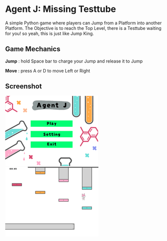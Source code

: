 # Agent J: Missing Testtube

A simple Python game where players can Jump from a Platform into another Platform. The Objective is to reach the Top Level, there is a Testtube waiting for you! so yeah, this is just like Jump King.

## Game Mechanics
**Jump** : hold Space bar to charge your Jump and release it to Jump

**Move** : press A or D to move Left or Right

## Screenshot
![Main Menu](image/misc/screenshot1.png)
![Gameplay](image/misc/screenshot2.png)
